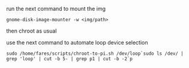 run the next command to mount the img
```
gnome-disk-image-mounter -w <img/path>
```

then chroot as usual

use the next command to automate loop device selection
```
sudo /home/fares/scripts/chroot-to-pi.sh /dev/loop`sudo ls /dev/ | grep 'loop' | cut -b 5- | grep p1 | cut -b -2`p
```